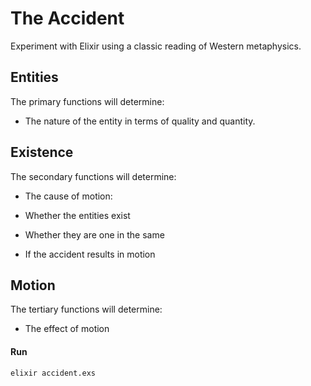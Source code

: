 # The Accident

Experiment with Elixir using a classic reading of Western metaphysics.

## Entities

The primary functions will determine:

* The nature of the entity in terms of quality and quantity.

## Existence

The secondary functions will determine:

* The cause of motion:

- Whether the entities exist

- Whether they are one in the same

- If the accident results in motion

## Motion

The tertiary functions will determine:

* The effect of motion

#### Run

```bash
elixir accident.exs
```